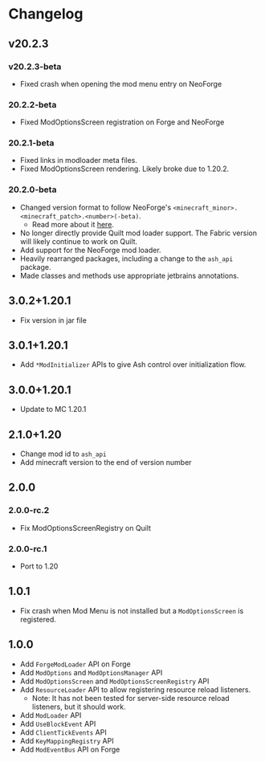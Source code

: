 # Changelog
## v20.2.3
### v20.2.3-beta
- Fixed crash when opening the mod menu entry on NeoForge

### 20.2.2-beta
- Fixed ModOptionsScreen registration on Forge and NeoForge

### 20.2.1-beta
- Fixed links in modloader meta files.
- Fixed ModOptionsScreen rendering. Likely broke due to 1.20.2.

### 20.2.0-beta
- Changed version format to follow NeoForge's `<minecraft_minor>.<minecraft_patch>.<number>(-beta)`.
  - Read more about it [here](https://neoforged.net/news/20.2release/).
- No longer directly provide Quilt mod loader support. The Fabric version will likely continue to work on Quilt.
- Add support for the NeoForge mod loader.
- Heavily rearranged packages, including a change to the `ash_api` package.
- Made classes and methods use appropriate jetbrains annotations.

## 3.0.2+1.20.1
- Fix version in jar file

## 3.0.1+1.20.1
- Add `*ModInitializer` APIs to give Ash control over initialization flow.

## 3.0.0+1.20.1
- Update to MC 1.20.1

## 2.1.0+1.20
- Change mod id to `ash_api`
- Add minecraft version to the end of version number

## 2.0.0
### 2.0.0-rc.2
- Fix ModOptionsScreenRegistry on Quilt

### 2.0.0-rc.1
- Port to 1.20

## 1.0.1
- Fix crash when Mod Menu is not installed but a `ModOptionsScreen` is registered.

## 1.0.0
- Add `ForgeModLoader` API on Forge
- Add `ModOptions` and `ModOptionsManager` API
- Add `ModOptionsScreen` and `ModOptionsScreenRegistry` API
- Add `ResourceLoader` API to allow registering resource reload listeners.
  - Note: It has not been tested for server-side resource reload listeners, but it should work.
- Add `ModLoader` API
- Add `UseBlockEvent` API
- Add `ClientTickEvents` API
- Add `KeyMappingRegistry` API
- Add `ModEventBus` API on Forge
